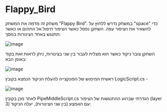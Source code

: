 # Flappy_Bird

משחק זה מדמה את המשחק "Flappy Bird".
במשחק נדרש ללחוץ על "space" כדי להשאיר את הציפור עפה. השחקן נפסל כאשר הציפור תיפול אל התהום או כאשר תתנגש באחד הצינורות במסך:

![image](https://github.com/AdiNahmias/Flappy_Bird/assets/118722490/e28e2202-7fda-4d37-ba0f-16b158c751a3)

השחקן צובר ניקוד כאשר הוא מצליח לעבור בין שני בצינורות, ניתן לראות זאת בקוד באופן הבא:

![image](https://github.com/AdiNahmias/Flappy_Bird/assets/118722490/d8b4ad5f-cb5b-4b82-9e88-55459f17de41)

ראשית המימוש של הפונקצייה להעלת הניקוד הנמצא בקובץ LogicScript.cs -

 ![image](https://github.com/AdiNahmias/Flappy_Bird/assets/118722490/06c40b84-a431-4958-93e8-269363513d8a)

 לאחר מכן בקובץ PipeMiddleScript.cs הגדרתי שברגע ההתנגשות של הציפור (layer 3)  עם האמצע (בין שני הצינורות), יעלה הניקוד:





 






